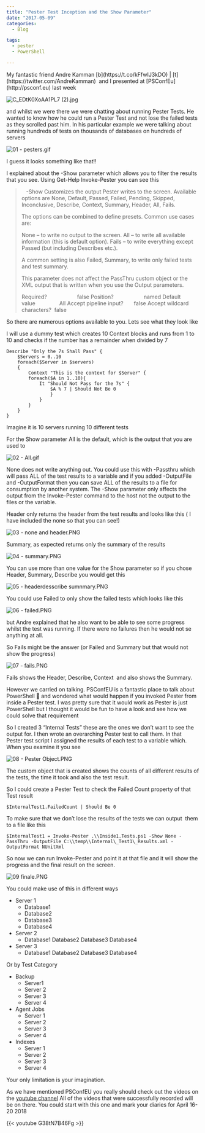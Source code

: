 ```yaml
---
title: "Pester Test Inception and the Show Parameter"
date: "2017-05-09"
categories:
  - Blog

tags:
  - pester
  - PowerShell

---
```

<P>My fantastic friend Andre Kamman [b](https://t.co/kFfwIJ3kDO) | [t](https://twitter.com/AndreKamman)  and I presented at [PSConfEu](http://psconf.eu) last week

![C_EDtK0XoAA1PL7 (2).jpg](https://blog.robsewell.com/assets/uploads/2017/05/c_edtk0xoaa1pl7-2.jpg)

and whilst we were there we were chatting about running Pester Tests. He wanted to know how he could run a Pester Test and not lose the failed tests as they scrolled past him. In his particular example we were talking about running hundreds of tests on thousands of databases on hundreds of servers

![01 - pesters.gif](https://blog.robsewell.com/assets/uploads/2017/05/01-pesters.gif)

I guess it looks something like that!!

I explained about the -Show parameter which allows you to filter the results that you see. Using Get-Help Invoke-Pester you can see this

>    -Show
> Customizes the output Pester writes to the screen. Available options are None, Default,
> Passed, Failed, Pending, Skipped, Inconclusive, Describe, Context, Summary, Header, All, Fails.
>
> The options can be combined to define presets.
> Common use cases are:
>
> None – to write no output to the screen.
> All – to write all available information (this is default option).
> Fails – to write everything except Passed (but including Describes etc.).
>
> A common setting is also Failed, Summary, to write only failed tests and test summary.
>
> This parameter does not affect the PassThru custom object or the XML output that
> is written when you use the Output parameters.
>
> Required?                    false
> Position?                    named
> Default value                All
> Accept pipeline input?       false
> Accept wildcard characters?  false

So there are numerous options available to you. Lets see what they look like

I will use a dummy test which creates 10 Context blocks and runs from 1 to 10 and checks if the number has a remainder when divided by 7

```
Describe "Only the 7s Shall Pass" {
    $Servers = 0..10
    foreach($Server in $servers)
    {
        Context "This is the context for $Server" {
        foreach($A in 1..10){
            It "Should Not Pass for the 7s" {
                $A % 7 | Should Not Be 0
                }
            }
        }
    }
}
```

Imagine it is 10 servers running 10 different tests

For the Show parameter All is the default, which is the output that you are used to

![02 - All.gif](https://blog.robsewell.com/assets/uploads/2017/05/02-all.gif?resize=630%2C478&ssl=1)

None does not write anything out. You could use this with -Passthru which will pass ALL of the test results to a variable and if you added -OutputFile and -OutputFormat then you can save ALL of the results to a file for consumption by another system. The -Show parameter only affects the output from the Invoke-Pester command to the host not the output to the files or the variable.

Header only returns the header from the test results and looks like this ( I have included the none so that you can see!)

![03 - none and header.PNG](https://blog.robsewell.com/assets/uploads/2017/05/03-none-and-header.png?resize=630%2C98&ssl=1)

Summary, as expected returns only the summary of the results

![04 - summary.PNG](https://blog.robsewell.com/assets/uploads/2017/05/04-summary.png?resize=630%2C92&ssl=1)

You can use more than one value for the Show parameter so if you chose Header, Summary, Describe you would get this

![05 - headerdesscribe sumnmary.PNG](https://blog.robsewell.com/assets/uploads/2017/05/05-headerdesscribe-sumnmary.png?resize=630%2C436&ssl=1)

You could use Failed to only show the failed tests which looks like this

![06 - failed.PNG](https://blog.robsewell.com/assets/uploads/2017/05/06-failed.png?resize=630%2C594&ssl=1)

but Andre explained that he also want to be able to see some progress whilst the test was running. If there were no failures then he would not se anything at all.

So Fails might be the answer (or Failed and Summary but that would not show the progress)

![07 - fails.PNG](https://blog.robsewell.com/assets/uploads/2017/05/07-fails.png?resize=630%2C445&ssl=1)

Fails shows the Header, Describe, Context  and also shows the Summary.

However we carried on talking. PSConfEU is a fantastic place to talk about PowerShell 🙂 and wondered what would happen if you invoked Pester from inside a Pester test. I was pretty sure that it would work as Pester is just PowerShell but I thought it would be fun to have a look and see how we could solve that requirement

So I created 3 “Internal Tests” these are the ones we don’t want to see the output for. I then wrote an overarching Pester test to call them. In that Pester test script I assigned the results of each test to a variable which. When you examine it you see

![08 - Pester Object.PNG](https://blog.robsewell.com/assets/uploads/2017/05/08-pester-object.png)

The custom object that is created shows the counts of all different results of the tests, the time it took and also the test result.

So I could create a Pester Test to check the Failed Count property of that Test result

`$InternalTest1.FailedCount | Should Be 0`

To make sure that we don’t lose the results of the tests we can output  them to a file like this

`$InternalTest1 = Invoke-Pester .\\Inside1.Tests.ps1 -Show None -PassThru -OutputFile C:\\temp\\Internal\_Test1\_Results.xml -OutputFormat NUnitXml`

So now we can run Invoke-Pester and point it at that file and it will show the progress and the final result on the screen.

![09 finale.PNG](https://blog.robsewell.com/assets/uploads/2017/05/09-finale.png?resize=630%2C422&ssl=1)

You could make use of this in different ways

*   Server 1
    *   Database1
    *   Database2
    *   Database3
    *   Database4
*   Server 2
    *   Database1
        Database2
        Database3
        Database4
*   Server 3
    *   Database1
        Database2
        Database3
        Database4

Or by Test Category

*   Backup
    *   Server1
    *   Server 2
    *   Server 3
    *   Server 4
*   Agent Jobs
    *   Server 1
    *   Server 2
    *   Server 3
    *   Server 4
*   Indexes
    *   Server 1
    *   Server 2
    *   Server 3
    *   Server 4

Your only limitation is your imagination.

As we have mentioned PSConfEU you really should check out the videos on the [youtube channel](https://www.youtube.com/channel/UCxgrI58XiKnDDByjhRJs5fg) All of the videos that were successfully recorded will be on there. You could start with this one and mark your diaries for April 16-20 2018

 {{< youtube G38tN7B46Fg >}}



